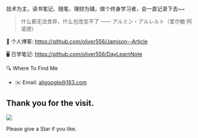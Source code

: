技术为主，读书笔记、随笔、理财为辅，做个终身学习者，会一直记录下去~~

> 什么都无法舍弃，什么也改变不了
> —— アルミン・アルレルト（爱尔敏·阿诺德）

🍓 个人博客: https://github.com/oliver556/Jamison--Article

🖥 日学笔记: https://github.com/oliver556/DayLearnNote

🔍 Where To Find Me 

- ✉️ Email: aligoogle@163.com

<!-- ## My Github Status 🦸 -->

<!-- ![](https://github-readme-stats.vercel.app/api?username=oliver556&show_icons=true&show_owner=true&count_private=true) -->

<!-- ![](https://activity-graph.herokuapp.com/graph?username=oliver556&theme=github) -->


<!-- <details>
  <summary>More Repositories ...</summary>

  <a href="https://github.com/oliver556/js-tool">
    <img alt="oliver556" src="https://github-readme-stats.vercel.app/api/pin/?username=oliver556&repo=js-tool&show_owner=true" />
  </a>
</details> -->

<!-- <details style="cursor: pointer;">
  <summary>Mac电脑</summary>
    <div style="width: 98%; margin: 0 auto">
        <ul>
          <li>
            <a href="https://github.com/oliver556/Recommended-software">【Recommended-software】</a>
          </li>
        </ul>
    </div>
</details> -->

<!-- <details style="cursor: pointer;">
  <summary>文章总结</summary>
    <div style="width: 98%; margin: 0 auto">
        <ul>
          <li>
            <a href="https://github.com/oliver556/Jamison--Article">【Jamison--Article】</a>
          </li>
        </ul>
    </div>
</details> -->

<!--
**oliver556/oliver556** is a ✨ _special_ ✨ repository because its `README.md` (this file) appears on your GitHub profile.

Here are some ideas to get you started:

- 🔭 I’m currently working on ...
- 🌱 I’m currently learning ...
- 👯 I’m looking to collaborate on ...
- 🤔 I’m looking for help with ...
- 💬 Ask me about ...
- 📫 How to reach me: ...
- 😄 Pronouns: ...
- ⚡ Fun fact: ...
-->

## Thank you for the visit.

![](http://profile-counter.glitch.me/oliver556/count.svg)

Please give a Star if you like.
